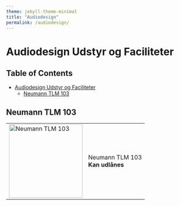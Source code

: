 ```yaml
---
theme: jekyll-theme-minimal
title: "Audiodesign"
permalink: /audiodesign/
---
```

# Audiodesign Udstyr og Faciliteter

<!-- TOC titleSize:2 tabSpaces:2 depthFrom:1 depthTo:6 withLinks:1 updateOnSave:1 orderedList:0 skip:0 title:1 charForUnorderedList:* -->
## Table of Contents
* [Audiodesign Udstyr og Faciliteter](#audiodesign-udstyr-og-faciliteter)
  * [Neumann TLM 103](#neumann-tlm-103)
<!-- /TOC -->

## Neumann TLM 103
<table><tr> <td>
<img
  src="https://www.neumann.com/homestudio/pictures/203/show/750x750/crop/TLM103+with+SG2.png?sh=e8cb782eee096d13"
  alt="Neumann TLM 103"
  style="width: 200px;"/>
</td> <td>
<p> Neumann TLM 103 <br> <b>Kan udlånes </b> </p>
</td></tr></table>

<!--
A|B
-|-
![](https://www.neumann.com/homestudio/pictures/203/show/750x750/crop/TLM103+with+SG2.png?sh=e8cb782eee096d13) | Neumann TLM 103 <br> Kan udlånes </br> -->

